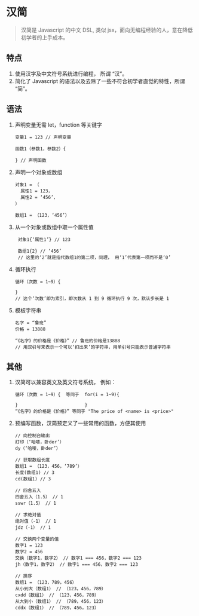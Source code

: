 # 汉简

> 汉简是 Javascript 的中文 DSL, 类似 jsx，面向无编程经验的人，意在降低初学者的上手成本。

## 特点

1. 使用汉字及中文符号系统进行编程， 所谓 “汉”。
2. 简化了 Javascript 的语法以及去除了一些不符合初学者直觉的特性，所谓 “简”。

## 语法

1. 声明变量无需 let，function 等关键字

   ```
   变量1 = 123 // 声明变量
   
   函数1（参数1，参数2）{
   	
   } // 声明函数
   ```

2. 声明一个对象或数组

   ```
   对象1 = （
     属性1 = 123，
     属性2 = ‘456’，
   ）
   
   数组1 = （123，‘456’）
   ```

3. 从一个对象或数组中取一个属性值

   ```
    对象1{‘属性1’} // 123
    
    数组1{2} // ‘456’
    // 这里的‘2’就是指代数组1的第二项，同理， 用‘1’代表第一项而不是‘0’
   ```

4. 循环执行

   ```
   循环（次数 = 1~9）{
   
   }
   // 这个‘次数’即为索引，即次数从 1 到 9 循环执行 9 次，默认步长是 1
   ```

5. 模板字符串

   ```
   名字 = “鲁班”
   价格 = 13888
   
   “《名字》的价格是《价格》” // 鲁班的价格是13888
   // 用双引号来表示一个可以‘扣出来’的字符串，用单引号只能表示普通字符串
   ```

## 其他

1. 汉简可以兼容英文及英文符号系统， 例如：

   ```
   循环（次数 = 1~9）{  等同于  for(i = 1~9){
   
   }                         }
   “《名字》的价格是《价格》” 等同于 "The price of <name> is <price>"
   ```

2. 预编写函数，汉简预定义了一些常用的函数，方便其使用

   ```
   // 向控制台输出
   打印（‘哈喽，卧der’）
   dy（‘哈喽，卧der’）
     
   // 获取数组长度
   数组1 = （123，456，‘789’）
   长度(数组1) // 3
   cd(数组1) // 3
   
   // 四舍五入
   四舍五入（1.5） // 1
   sswr（1.5） // 1
   
   // 求绝对值
   绝对值（-1） // 1
   jdz（-1） // 1
   
   // 交换两个变量的值
   数字1 = 123
   数字2 = 456
   交换（数字1，数字2） // 数字1 === 456，数字2 === 123
   jh（数字1，数字2） // 数字1 === 456，数字2 === 123
   
   // 排序
   数组1 = （123，789，456）
   从小到大（数组1） // （123，456，789）
   cxdd（数组1） // （123，456，789）
   从大到小（数组1） // （789，456，123）
   cddx（数组1） // （789，456，123）
   ```

   

